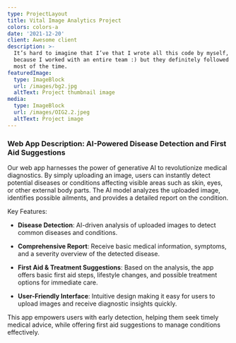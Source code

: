 ```yaml
---
type: ProjectLayout
title: Vital Image Analytics Project
colors: colors-a
date: '2021-12-20'
client: Awesome client
description: >-
  It’s hard to imagine that I’ve that I wrote all this code by myself, probably
  because I worked with an entire team :) but they definitely followed my lead
  most of the time.
featuredImage:
  type: ImageBlock
  url: /images/bg2.jpg
  altText: Project thumbnail image
media:
  type: ImageBlock
  url: /images/OIG2.2.jpeg
  altText: Project image
---
```

### Web App Description: AI-Powered Disease Detection and First Aid Suggestions

Our web app harnesses the power of generative AI to revolutionize medical diagnostics. By simply uploading an image, users can instantly detect potential diseases or conditions affecting visible areas such as skin, eyes, or other external body parts. The AI model analyzes the uploaded image, identifies possible ailments, and provides a detailed report on the condition.

Key Features:

*   **Disease Detection**: AI-driven analysis of uploaded images to detect common diseases and conditions.

*   **Comprehensive Report**: Receive basic medical information, symptoms, and a severity overview of the detected disease.

*   **First Aid & Treatment Suggestions**: Based on the analysis, the app offers basic first aid steps, lifestyle changes, and possible treatment options for immediate care.

*   **User-Friendly Interface**: Intuitive design making it easy for users to upload images and receive diagnostic insights quickly.

This app empowers users with early detection, helping them seek timely medical advice, while offering first aid suggestions to manage conditions effectively.

